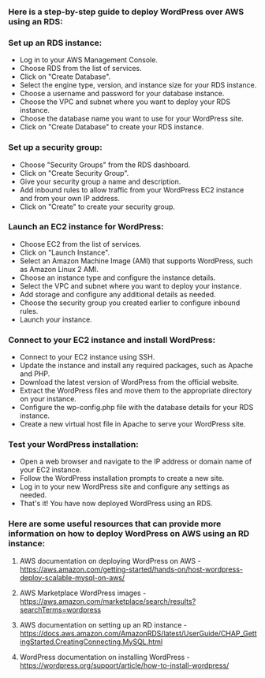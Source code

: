 ### Here is a step-by-step guide to deploy WordPress over AWS using an RDS:

### Set up an RDS instance:

- Log in to your AWS Management Console.
- Choose RDS from the list of services.
- Click on "Create Database".
- Select the engine type, version, and instance size for your RDS instance.
- Choose a username and password for your database instance.
- Choose the VPC and subnet where you want to deploy your RDS instance.
- Choose the database name you want to use for your WordPress site.
- Click on "Create Database" to create your RDS instance.

### Set up a security group:

- Choose "Security Groups" from the RDS dashboard.
- Click on "Create Security Group".
- Give your security group a name and description.
- Add inbound rules to allow traffic from your WordPress EC2 instance and from your own IP address.
- Click on "Create" to create your security group.

### Launch an EC2 instance for WordPress:

- Choose EC2 from the list of services.
- Click on "Launch Instance".
- Select an Amazon Machine Image (AMI) that supports WordPress, such as Amazon Linux 2 AMI.
- Choose an instance type and configure the instance details.
- Select the VPC and subnet where you want to deploy your instance.
- Add storage and configure any additional details as needed.
- Choose the security group you created earlier to configure inbound rules.
- Launch your instance.

### Connect to your EC2 instance and install WordPress:
- Connect to your EC2 instance using SSH.
- Update the instance and install any required packages, such as Apache and PHP.
- Download the latest version of WordPress from the official website.
- Extract the WordPress files and move them to the appropriate directory on your instance.
- Configure the wp-config.php file with the database details for your RDS instance.
- Create a new virtual host file in Apache to serve your WordPress site.

### Test your WordPress installation:
- Open a web browser and navigate to the IP address or domain name of your EC2 instance.
- Follow the WordPress installation prompts to create a new site.
- Log in to your new WordPress site and configure any settings as needed.
- That's it! You have now deployed WordPress using an RDS.
 
### Here are some useful resources that can provide more information on how to deploy WordPress on AWS using an RD instance:

1. AWS documentation on deploying WordPress on AWS - https://aws.amazon.com/getting-started/hands-on/host-wordpress-deploy-scalable-mysql-on-aws/

2. AWS Marketplace WordPress images - https://aws.amazon.com/marketplace/search/results?searchTerms=wordpress

3. AWS documentation on setting up an RD instance - https://docs.aws.amazon.com/AmazonRDS/latest/UserGuide/CHAP_GettingStarted.CreatingConnecting.MySQL.html

4. WordPress documentation on installing WordPress - https://wordpress.org/support/article/how-to-install-wordpress/

